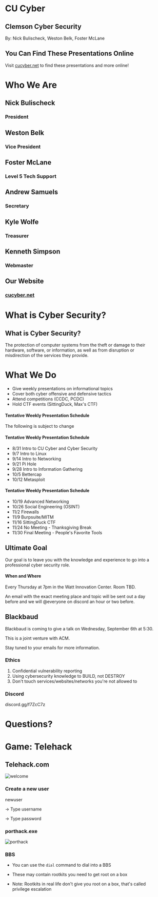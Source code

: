 # CU Cyber
## Clemson Cyber Security

By: Nick Bulischeck, Weston Belk, Foster McLane


## You Can Find These Presentations Online

Visit [cucyber.net](https://cucyber.net/) to find these presentations and more online!



# Who We Are


## Nick Bulischeck
### President


## Weston Belk
### Vice President


## Foster McLane
### Level 5 Tech Support


## Andrew Samuels
### Secretary


## Kyle Wolfe
### Treasurer


## Kenneth Simpson
### Webmaster


## Our Website
### [cucyber.net](https://cucyber.net)



# What is Cyber Security?


## What is Cyber Security?

The protection of computer systems from the theft or damage to their hardware, software, or information, as well as from disruption or misdirection of the services they provide.



# What We Do

* Give weekly presentations on informational topics
* Cover both cyber offensive and defensive tactics
* Attend competitions (CCDC, PCDC)
* Hold CTF events (SittingDuck, Max's CTF)


#### Tentative Weekly Presentation Schedule

The following is subject to change


#### Tentative Weekly Presentation Schedule

* 8/31  Intro to CU Cyber and Cyber Security
* 9/7   Intro to Linux
* 9/14  Intro to Networking
* 9/21  Pi Hole
* 9/28  Intro to Information Gathering
* 10/5  Bettercap
* 10/12 Metasploit


#### Tentative Weekly Presentation Schedule

* 10/19 Advanced Networking
* 10/26 Social Engineering (OSINT)
* 11/2  Firewalls
* 11/9  Burpsuite/MITM
* 11/16 SittingDuck CTF
* 11/24 No Meeting - Thanksgiving Break
* 11/30 Final Meeting - People's Favorite Tools


## Ultimate Goal

Our goal is to leave you with the knowledge and experience to go into a professional cyber security role.



#### When and Where

Every Thursday at 7pm in the Watt Innovation Center. Room TBD.

An email with the exact meeting place and topic will be sent out a day before and we will @everyone on discord an hour or two before.


## Blackbaud

Blackbaud is coming to give a talk on Wednesday, September 6th at 5:30.

This is a joint venture with ACM.

Stay tuned to your emails for more information.



### Ethics

1. Confidential vulnerability reporting
2. Using cybersecurity knowledge to BUILD, not DESTROY
3. Don't touch services/websites/networks you're not allowed to


### Discord

discord.gg/f7ZcC7z



# Questions?



# Game: Telehack


## Telehack.com

![welcome](telehackintro.png)


### Create a new user

newuser

-> Type username

-> Type password


### porthack.exe

![porthack](porthack.png)


### BBS

* You can use the `dial` command to dial into a BBS

* These may contain rootkits you need to get root on a box

* Note: Rootkits in real life don't give you root on a box, that's called privilege escalation
